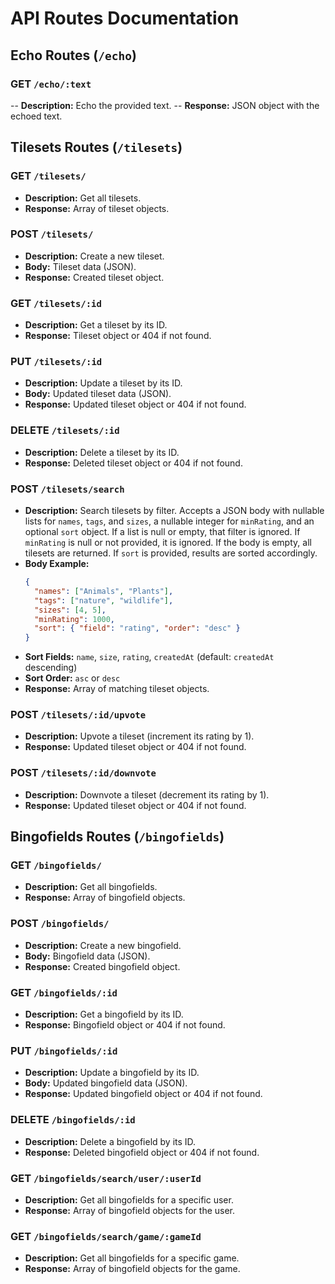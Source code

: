 # API Routes Documentation

## Echo Routes (`/echo`)

### GET `/echo/:text`

-- **Description:** Echo the provided text.
-- **Response:** JSON object with the echoed text.

## Tilesets Routes (`/tilesets`)

### GET `/tilesets/`

- **Description:** Get all tilesets.
- **Response:** Array of tileset objects.

### POST `/tilesets/`

- **Description:** Create a new tileset.
- **Body:** Tileset data (JSON).
- **Response:** Created tileset object.

### GET `/tilesets/:id`

- **Description:** Get a tileset by its ID.
- **Response:** Tileset object or 404 if not found.

### PUT `/tilesets/:id`

- **Description:** Update a tileset by its ID.
- **Body:** Updated tileset data (JSON).
- **Response:** Updated tileset object or 404 if not found.

### DELETE `/tilesets/:id`

- **Description:** Delete a tileset by its ID.
- **Response:** Deleted tileset object or 404 if not found.

### POST `/tilesets/search`

- **Description:** Search tilesets by filter. Accepts a JSON body with nullable lists for `names`, `tags`, and `sizes`, a nullable integer for `minRating`, and an optional `sort` object. If a list is null or empty, that filter is ignored. If `minRating` is null or not provided, it is ignored. If the body is empty, all tilesets are returned. If `sort` is provided, results are sorted accordingly.
- **Body Example:**
  ```json
  {
    "names": ["Animals", "Plants"],
    "tags": ["nature", "wildlife"],
    "sizes": [4, 5],
    "minRating": 1000,
    "sort": { "field": "rating", "order": "desc" }
  }
  ```
- **Sort Fields:** `name`, `size`, `rating`, `createdAt` (default: `createdAt` descending)
- **Sort Order:** `asc` or `desc`
- **Response:** Array of matching tileset objects.

### POST `/tilesets/:id/upvote`

- **Description:** Upvote a tileset (increment its rating by 1).
- **Response:** Updated tileset object or 404 if not found.

### POST `/tilesets/:id/downvote`

- **Description:** Downvote a tileset (decrement its rating by 1).
- **Response:** Updated tileset object or 404 if not found.

## Bingofields Routes (`/bingofields`)

### GET `/bingofields/`

- **Description:** Get all bingofields.
- **Response:** Array of bingofield objects.

### POST `/bingofields/`

- **Description:** Create a new bingofield.
- **Body:** Bingofield data (JSON).
- **Response:** Created bingofield object.

### GET `/bingofields/:id`

- **Description:** Get a bingofield by its ID.
- **Response:** Bingofield object or 404 if not found.

### PUT `/bingofields/:id`

- **Description:** Update a bingofield by its ID.
- **Body:** Updated bingofield data (JSON).
- **Response:** Updated bingofield object or 404 if not found.

### DELETE `/bingofields/:id`

- **Description:** Delete a bingofield by its ID.
- **Response:** Deleted bingofield object or 404 if not found.

### GET `/bingofields/search/user/:userId`

- **Description:** Get all bingofields for a specific user.
- **Response:** Array of bingofield objects for the user.

### GET `/bingofields/search/game/:gameId`

- **Description:** Get all bingofields for a specific game.
- **Response:** Array of bingofield objects for the game.

